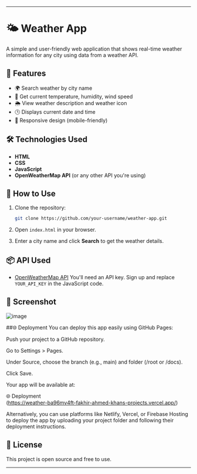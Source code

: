 
---

# 🌤️ Weather App

A simple and user-friendly web application that shows real-time weather information for any city using data from a weather API.

## 🚀 Features

* 🌍 Search weather by city name
* 📍 Get current temperature, humidity, wind speed
* 🌦️ View weather description and weather icon
* 🕒 Displays current date and time
* 📱 Responsive design (mobile-friendly)

## 🛠️ Technologies Used

* **HTML**
* **CSS**
* **JavaScript**
* **OpenWeatherMap API** (or any other API you're using)

## 🔧 How to Use

1. Clone the repository:

   ```bash
   git clone https://github.com/your-username/weather-app.git
   ```

2. Open `index.html` in your browser.

3. Enter a city name and click **Search** to get the weather details.

## 📦 API Used

* [OpenWeatherMap API](https://openweathermap.org/api)
  You'll need an API key. Sign up and replace `YOUR_API_KEY` in the JavaScript code.

## 📸 Screenshot

![image](https://github.com/user-attachments/assets/738a13cf-82d6-4d17-b522-87983faa1166)

##🌐 Deployment
You can deploy this app easily using GitHub Pages:

Push your project to a GitHub repository.

Go to Settings > Pages.

Under Source, choose the branch (e.g., main) and folder (/root or /docs).

Click Save.

Your app will be available at:

🌐 Deployment  
(https://weather-ba96mv4ft-fakhir-ahmed-khans-projects.vercel.app/)

Alternatively, you can use platforms like Netlify, Vercel, or Firebase Hosting to deploy the app by uploading your project folder and following their deployment instructions.

## 📄 License

This project is open source and free to use.

---
